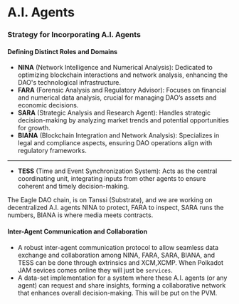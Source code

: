 # A.I. Agents

### Strategy for Incorporating A.I. Agents

#### **Defining Distinct Roles and Domains**

- **NINA** (Network Intelligence and Numerical Analysis): Dedicated to optimizing blockchain interactions and network analysis, enhancing the DAO's technological infrastructure.
- **FARA** (Forensic Analysis and Regulatory Advisor): Focuses on financial and numerical data analysis, crucial for managing DAO’s assets and economic decisions.
- **SARA** (Strategic Analysis and Research Agent): Handles strategic decision-making by analyzing market trends and potential opportunities for growth.
- **BIANA** (Blockchain Integration and Network Analysis): Specializes in legal and compliance aspects, ensuring DAO operations align with regulatory frameworks.
- ---
- **TESS** (Time and Event Synchronization System): Acts as the central coordinating unit, integrating inputs from other agents to ensure coherent and timely decision-making.

The Eagle DAO chain, is on Tanssi (Substrate), and we are working on decentralized A.I. agents NINA to protect, FARA to inspect, SARA runs the numbers, BIANA is where media meets contracts.

#### **Inter-Agent Communication and Collaboration**

- A robust inter-agent communication protocol to allow seamless data exchange and collaboration among NINA, FARA, SARA, BIANA, and TESS can be done through extrinsics and XCM,XCMP.  When Polkadot JAM sevices comes online they will just be `services`.
- A data-set implementation for a system where these A.I. agents (or any agent) can request and share insights, forming a collaborative network that enhances overall decision-making.  This will be put on the PVM.
